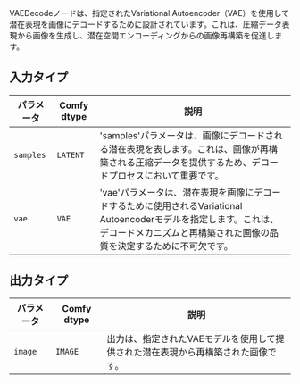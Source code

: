 
VAEDecodeノードは、指定されたVariational Autoencoder（VAE）を使用して潜在表現を画像にデコードするために設計されています。これは、圧縮データ表現から画像を生成し、潜在空間エンコーディングからの画像再構築を促進します。

## 入力タイプ

| パラメータ | Comfy dtype | 説明 |
|-----------|-------------|-------------|
| `samples` | `LATENT`    | 'samples'パラメータは、画像にデコードされる潜在表現を表します。これは、画像が再構築される圧縮データを提供するため、デコードプロセスにおいて重要です。 |
| `vae`     | `VAE`       | 'vae'パラメータは、潜在表現を画像にデコードするために使用されるVariational Autoencoderモデルを指定します。これは、デコードメカニズムと再構築された画像の品質を決定するために不可欠です。 |

## 出力タイプ

| パラメータ | Comfy dtype | 説明 |
|-----------|-------------|-------------|
| `image`   | `IMAGE`     | 出力は、指定されたVAEモデルを使用して提供された潜在表現から再構築された画像です。 |